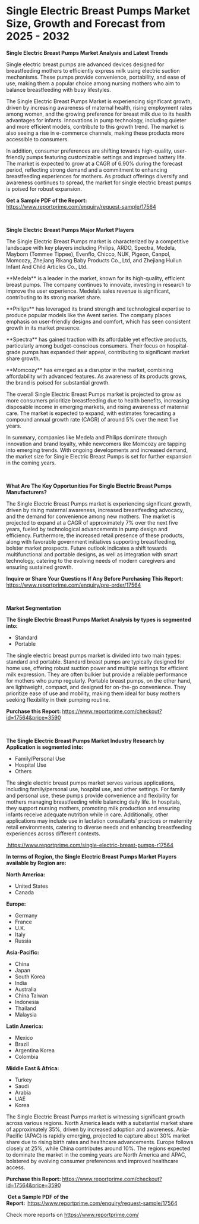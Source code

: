 <p><h1>Single Electric Breast Pumps Market Size, Growth and Forecast from 2025 - 2032</h1></p><p><strong>Single Electric Breast Pumps Market Analysis and Latest Trends</strong></p>
<p><p>Single electric breast pumps are advanced devices designed for breastfeeding mothers to efficiently express milk using electric suction mechanisms. These pumps provide convenience, portability, and ease of use, making them a popular choice among nursing mothers who aim to balance breastfeeding with busy lifestyles.</p><p>The Single Electric Breast Pumps Market is experiencing significant growth, driven by increasing awareness of maternal health, rising employment rates among women, and the growing preference for breast milk due to its health advantages for infants. Innovations in pump technology, including quieter and more efficient models, contribute to this growth trend. The market is also seeing a rise in e-commerce channels, making these products more accessible to consumers.</p><p>In addition, consumer preferences are shifting towards high-quality, user-friendly pumps featuring customizable settings and improved battery life. The market is expected to grow at a CAGR of 6.90% during the forecast period, reflecting strong demand and a commitment to enhancing breastfeeding experiences for mothers. As product offerings diversify and awareness continues to spread, the market for single electric breast pumps is poised for robust expansion.</p></p>
<p><strong>Get a Sample PDF of the Report:&nbsp;</strong> <a href="https://www.reportprime.com/enquiry/request-sample/17564?utm_campaign=3252&utm_medium=2&utm_source=Github&utm_content=ia&utm_term=24032025&utm_id=single-electric-breast-pumps">https://www.reportprime.com/enquiry/request-sample/17564</a></p>
<p>&nbsp;</p>
<p><strong>Single Electric Breast Pumps Major Market Players</strong></p>
<p><p>The Single Electric Breast Pumps market is characterized by a competitive landscape with key players including Philips, ARDO, Spectra, Medela, Mayborn (Tommee Tippee), Evenflo, Chicco, NUK, Pigeon, Canpol, Momcozy, Zhejiang Rikang Baby Products Co., Ltd, and Zhejiang Huilun Infant And Child Articles Co., Ltd. </p><p>**Medela** is a leader in the market, known for its high-quality, efficient breast pumps. The company continues to innovate, investing in research to improve the user experience. Medela’s sales revenue is significant, contributing to its strong market share.</p><p>**Philips** has leveraged its brand strength and technological expertise to produce popular models like the Avent series. The company places emphasis on user-friendly designs and comfort, which has seen consistent growth in its market presence.</p><p>**Spectra** has gained traction with its affordable yet effective products, particularly among budget-conscious consumers. Their focus on hospital-grade pumps has expanded their appeal, contributing to significant market share growth.</p><p>**Momcozy** has emerged as a disruptor in the market, combining affordability with advanced features. As awareness of its products grows, the brand is poised for substantial growth.</p><p>The overall Single Electric Breast Pumps market is projected to grow as more consumers prioritize breastfeeding due to health benefits, increasing disposable income in emerging markets, and rising awareness of maternal care. The market is expected to expand, with estimates forecasting a compound annual growth rate (CAGR) of around 5% over the next five years.</p><p>In summary, companies like Medela and Philips dominate through innovation and brand loyalty, while newcomers like Momcozy are tapping into emerging trends. With ongoing developments and increased demand, the market size for Single Electric Breast Pumps is set for further expansion in the coming years.</p></p>
<p>&nbsp;</p>
<p><strong>What Are The Key Opportunities For Single Electric Breast Pumps Manufacturers?</strong></p>
<p><p>The Single Electric Breast Pumps market is experiencing significant growth, driven by rising maternal awareness, increased breastfeeding advocacy, and the demand for convenience among new mothers. The market is projected to expand at a CAGR of approximately 7% over the next five years, fueled by technological advancements in pump design and efficiency. Furthermore, the increased retail presence of these products, along with favorable government initiatives supporting breastfeeding, bolster market prospects. Future outlook indicates a shift towards multifunctional and portable designs, as well as integration with smart technology, catering to the evolving needs of modern caregivers and ensuring sustained growth.</p></p>
<p><strong>Inquire or Share Your Questions If Any Before Purchasing This Report:</strong> <a href="https://www.reportprime.com/enquiry/pre-order/17564?utm_campaign=3252&utm_medium=2&utm_source=Github&utm_content=ia&utm_term=24032025&utm_id=single-electric-breast-pumps">https://www.reportprime.com/enquiry/pre-order/17564</a></p>
<p>&nbsp;</p>
<p><strong>Market Segmentation</strong></p>
<p><strong>The Single Electric Breast Pumps Market Analysis by types is segmented into:</strong></p>
<p><ul><li>Standard</li><li>Portable</li></ul></p>
<p><p>The single electric breast pumps market is divided into two main types: standard and portable. Standard breast pumps are typically designed for home use, offering robust suction power and multiple settings for efficient milk expression. They are often bulkier but provide a reliable performance for mothers who pump regularly. Portable breast pumps, on the other hand, are lightweight, compact, and designed for on-the-go convenience. They prioritize ease of use and mobility, making them ideal for busy mothers seeking flexibility in their pumping routine.</p></p>
<p><strong>Purchase this Report:&nbsp;</strong><a href="https://www.reportprime.com/checkout?id=17564&price=3590&utm_campaign=3252&utm_medium=2&utm_source=Github&utm_content=ia&utm_term=24032025&utm_id=single-electric-breast-pumps">https://www.reportprime.com/checkout?id=17564&price=3590</a></p>
<p>&nbsp;</p>
<p><strong>The Single Electric Breast Pumps Market Industry Research by Application is segmented into:</strong></p>
<p><ul><li>Family/Personal Use</li><li>Hospital Use</li><li>Others</li></ul></p>
<p><p>The single electric breast pumps market serves various applications, including family/personal use, hospital use, and other settings. For family and personal use, these pumps provide convenience and flexibility for mothers managing breastfeeding while balancing daily life. In hospitals, they support nursing mothers, promoting milk production and ensuring infants receive adequate nutrition while in care. Additionally, other applications may include use in lactation consultants' practices or maternity retail environments, catering to diverse needs and enhancing breastfeeding experiences across different contexts.</p></p>
<p><a href="https://www.reportprime.com/single-electric-breast-pumps-r17564?utm_campaign=3252&utm_medium=2&utm_source=Github&utm_content=ia&utm_term=24032025&utm_id=single-electric-breast-pumps">&nbsp;https://www.reportprime.com/single-electric-breast-pumps-r17564</a></p>
<p><strong>In terms of Region, the Single Electric Breast Pumps Market Players available by Region are:</strong></p>
<p>
    <p> <strong> North America: </strong>
        <ul>
            <li>United States</li>
            <li>Canada</li>
        </ul>
        </p> 
    <p> <strong> Europe: </strong>
        <ul>
            <li>Germany</li>
            <li>France</li>
            <li>U.K.</li>
            <li>Italy</li>
            <li>Russia</li>
        </ul>
        </p> 
    <p> <strong> Asia-Pacific: </strong>
        <ul>
            <li>China</li>
            <li>Japan</li>
            <li>South Korea</li>
            <li>India</li>
            <li>Australia</li>
            <li>China Taiwan</li>
            <li>Indonesia</li>
            <li>Thailand</li>
            <li>Malaysia</li>
        </ul>
        </p> 
    <p> <strong> Latin America: </strong>
        <ul>
            <li>Mexico</li>
            <li>Brazil</li>
            <li>Argentina Korea</li>
            <li>Colombia</li>
        </ul>
        </p> 
    <p> <strong> Middle East & Africa: </strong>
        <ul>
            <li>Turkey</li>
            <li>Saudi</li>
            <li>Arabia</li>
            <li>UAE</li>
            <li>Korea</li>
        </ul>
    </p>
    </p>
<p><p>The Single Electric Breast Pumps market is witnessing significant growth across various regions. North America leads with a substantial market share of approximately 35%, driven by increased adoption and awareness. Asia-Pacific (APAC) is rapidly emerging, projected to capture about 30% market share due to rising birth rates and healthcare advancements. Europe follows closely at 25%, while China contributes around 10%. The regions expected to dominate the market in the coming years are North America and APAC, bolstered by evolving consumer preferences and improved healthcare access.</p></p>
<p><strong>Purchase this Report: </strong><a href="https://www.reportprime.com/checkout?id=17564&price=3590&utm_campaign=3252&utm_medium=2&utm_source=Github&utm_content=ia&utm_term=24032025&utm_id=single-electric-breast-pumps">https://www.reportprime.com/checkout?id=17564&price=3590</a></p>
<p>&nbsp;<strong>Get a Sample PDF of the Report:&nbsp;&nbsp;</strong><a href="https://www.reportprime.com/enquiry/request-sample/17564?utm_campaign=3252&utm_medium=2&utm_source=Github&utm_content=ia&utm_term=24032025&utm_id=single-electric-breast-pumps">https://www.reportprime.com/enquiry/request-sample/17564</a></p>
<p><strong></strong></p>
<p>Check more reports on <a href="https://www.reportprime.com/?utm_campaign=3252&utm_medium=2&utm_source=Github&utm_content=ia&utm_term=24032025&utm_id=single-electric-breast-pumps">https://www.reportprime.com/</a></p>